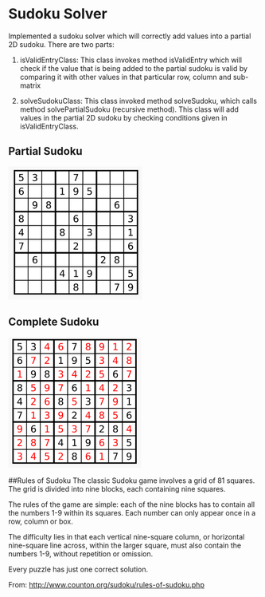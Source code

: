 # Sudoku Solver
Implemented a sudoku solver which will correctly add values into a partial 2D sudoku. There are two parts:

1. isValidEntryClass: This class invokes method isValidEntry which will check if the value that is being added
   to the partial sudoku is valid by comparing it with other values in that particular row, column and sub-matrix
   
2. solveSudokuClass: This class invoked method solveSudoku, which calls method solvePartialSudoku (recursive method).
   This class will add values in the partial 2D sudoku by checking conditions given in isValidEntryClass. 

## Partial Sudoku
![Partial Sudoku](https://github.com/ravichaganti5593/SudokuSolver/blob/master/IncompleteSudoku.png?raw=true "Optional Title")

## Complete Sudoku
![Complete Sudoku](https://github.com/ravichaganti5593/SudokuSolver/blob/master/CompleteSudoku.png?raw=true "Optional Title")

##Rules of Sudoku
The classic Sudoku game involves a grid of 81 squares. The grid is divided into nine blocks, each containing nine squares.

The rules of the game are simple: each of the nine blocks has to contain all the numbers 1-9 within its squares. Each number can only appear once in a row, column or box.

The difficulty lies in that each vertical nine-square column, or horizontal nine-square line across, within the larger square, must also contain the numbers 1-9, without repetition or omission.

Every puzzle has just one correct solution.

From: http://www.counton.org/sudoku/rules-of-sudoku.php



